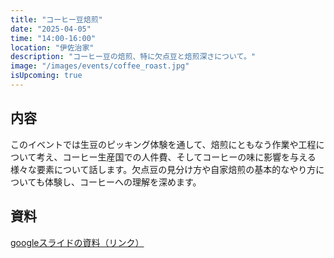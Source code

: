 ```yaml
---
title: "コーヒー豆焙煎"
date: "2025-04-05"
time: "14:00-16:00"
location: "伊佐治家"
description: "コーヒー豆の焙煎、特に欠点豆と焙煎深さについて。"
image: "/images/events/coffee_roast.jpg"
isUpcoming: true
---
```


## 内容

このイベントでは生豆のピッキング体験を通して、焙煎にともなう作業や工程について考え、コーヒー生産国での人件費、そしてコーヒーの味に影響を与える様々な要素について話します。欠点豆の見分け方や自家焙煎の基本的なやり方についても体験し、コーヒーへの理解を深めます。

## 資料

[googleスライドの資料（リンク）](https://docs.google.com/presentation/d/1WiFTHgDf26xNKFwMg8CmKrhyygEfsRQ0A21Ha6TURlI/edit?usp=drive_link)